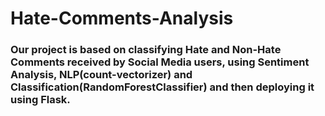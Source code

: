 # Hate-Comments-Analysis
### Our project is based on classifying Hate and Non-Hate Comments received by Social Media users, using Sentiment Analysis, NLP(count-vectorizer) and Classification(RandomForestClassifier) and then deploying it using Flask. 

